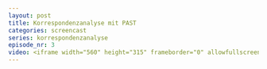 ```yaml
---
layout: post
title: Korrespondenzanalyse mit PAST
categories: screencast
series: korrespondenzanalyse
episode_nr: 3
video: <iframe width="560" height="315" frameborder="0" allowfullscreen="" src="http://www.youtube.com/embed/b307Af1eQMs"></iframe>
---
```

